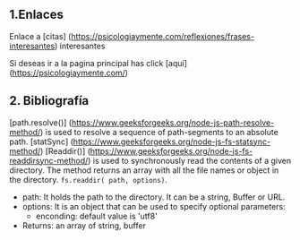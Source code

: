 ## 1.Enlaces

Enlace a [citas] (https://psicologiaymente.com/reflexiones/frases-interesantes) interesantes

Si deseas ir a la pagina principal has click [aquí] (https://psicologiaymente.com/)

## 2. Bibliografía

[path.resolve()] (https://www.geeksforgeeks.org/node-js-path-resolve-method/) is used to resolve a sequence of path-segments to an absolute path.
[statSync] (https://www.geeksforgeeks.org/node-js-fs-statsync-method/)
[Readdir()] (https://www.geeksforgeeks.org/node-js-fs-readdirsync-method/) is used to synchronously read the contents of a given directory. The method returns an array with all the file names or object in the directory. `fs.readdir( path, options)`.

- path: It holds the path to the directory. It can be a string, Buffer or URL.
- options: It is an object that can be used to specify optional parameters:
  - enconding: default value is 'utf8'
- Returns: an array of string, buffer
